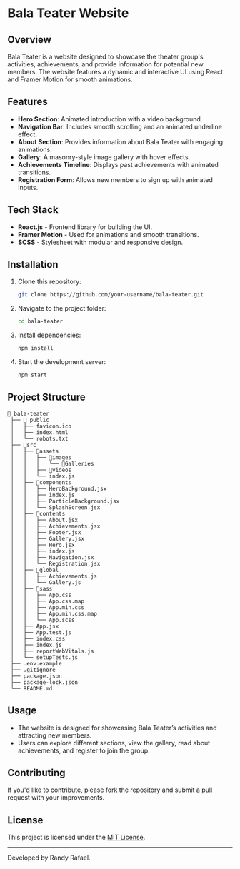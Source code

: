 # Bala Teater Website

## Overview
Bala Teater is a website designed to showcase the theater group's activities, achievements, and provide information for potential new members. The website features a dynamic and interactive UI using React and Framer Motion for smooth animations.

## Features
- **Hero Section**: Animated introduction with a video background.
- **Navigation Bar**: Includes smooth scrolling and an animated underline effect.
- **About Section**: Provides information about Bala Teater with engaging animations.
- **Gallery**: A masonry-style image gallery with hover effects.
- **Achievements Timeline**: Displays past achievements with animated transitions.
- **Registration Form**: Allows new members to sign up with animated inputs.

## Tech Stack
- **React.js** - Frontend library for building the UI.
- **Framer Motion** - Used for animations and smooth transitions.
- **SCSS** - Stylesheet with modular and responsive design.

## Installation
1. Clone this repository:
   ```sh
   git clone https://github.com/your-username/bala-teater.git
   ```
2. Navigate to the project folder:
   ```sh
   cd bala-teater
   ```
3. Install dependencies:
   ```sh
   npm install
   ```
4. Start the development server:
   ```sh
   npm start
   ```

## Project Structure
```
📂 bala-teater
 ├── 📂 public
 │   ├── favicon.ico
 │   ├── index.html
 │   └── robots.txt
 ├── 📁src
 │   ├── 📁assets
 │   │   ├── 📁images
 │   │   │   └── 📁Galleries
 │   │   ├── 📁videos
 │   │   └── index.js
 │   ├── 📁components
 │   │   ├── HeroBackground.jsx
 │   │   ├── index.js
 │   │   ├── ParticleBackground.jsx
 │   │   └── SplashScreen.jsx
 │   ├── 📁contents
 │   │   ├── About.jsx
 │   │   ├── Achievements.jsx
 │   │   ├── Footer.jsx
 │   │   ├── Gallery.jsx
 │   │   ├── Hero.jsx
 │   │   ├── index.js
 │   │   ├── Navigation.jsx
 │   │   └── Registration.jsx
 │   ├── 📁global
 │   │   ├── Achievements.js
 │   │   └── Gallery.js
 │   ├── 📁sass
 │   │   ├── App.css
 │   │   ├── App.css.map
 │   │   ├── App.min.css
 │   │   ├── App.min.css.map
 │   │   └── App.scss
 │   ├── App.jsx
 │   ├── App.test.js
 │   ├── index.css
 │   ├── index.js
 │   ├── reportWebVitals.js
 │   └── setupTests.js
 ├── .env.example
 ├── .gitignore
 ├── package.json
 ├── package-lock.json
 └── README.md
```

## Usage
- The website is designed for showcasing Bala Teater’s activities and attracting new members.
- Users can explore different sections, view the gallery, read about achievements, and register to join the group.

## Contributing
If you'd like to contribute, please fork the repository and submit a pull request with your improvements.

## License
This project is licensed under the [MIT License](LICENSE).

---
Developed by Randy Rafael.

